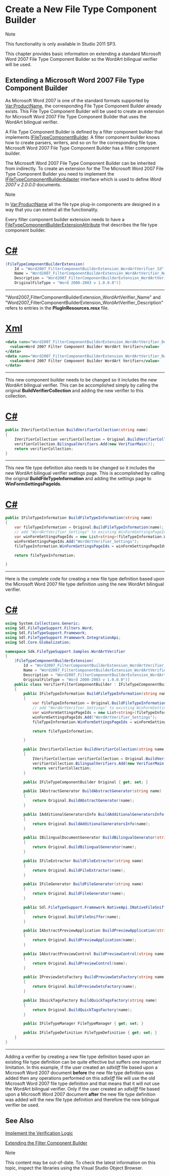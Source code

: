Create a New File Type Component Builder
===

>[!NOTE]
>
>This functionality is only available in Studio 2011 SP3.

This chapter provides basic information on extending a standard Microsoft Word 2007 File Type Component Builder so the WordArt bilingual verifier will be used.

Extending a Microsoft Word 2007 File Type Component Builder
--

As Microsoft Word 2007 is one of the standard formats supported by <Var:ProductName>, the corresponding File Type Component Builder already exists. This File Type Component Builder will be used to create an extension for Microsoft Word 2007 File Type Component Builder that uses the WordArt bilingual verifier.

A File Type Component Builder is defined by a filter component builder that implements [IFileTypeComponentBuilder](../../api/filetypesupport/Sdl.FileTypeSupport.Framework.IntegrationApi.IFileTypeComponentBuilder.yml). A filter component builder knows how to create parsers, writers, and so on for the corresponding file type. Microsoft Word 2007 File Type Component Builder has a filter component builder.

The Microsoft Word 2007 File Type Component Builder can be inherited from indirectly. To create an extension for the The Microsoft Word 2007 File Type Component Builder you need to implement the [IFileTypeComponentBuilderAdapter](../../api/filetypesupport/Sdl.FileTypeSupport.Framework.IntegrationApi.IFileTypeComponentBuilderAdapter.yml) interface which is used to define *Word 2007 v 2.0.0.0* documents.

>[!NOTE]
>
>In <Var:ProductName> all the file type plug-in components are designed in a way that you can extend all the functionality.

Every filter component builder extension needs to have a [FileTypeComponentBuilderExtensionAttribute](../../api/filetypesupport/Sdl.FileTypeSupport.Framework.IntegrationApi.FileTypeComponentBuilderExtensionAttribute.yml) that describes the file type component builder.

# [C#](#tab/tabid-1)
```cs
[FileTypeComponentBuilderExtension(
    Id = "Word2007_FilterComponentBuilderExtension_WordArtVerifier_Id",
    Name = "Word2007_FilterComponentBuilderExtension_WordArtVerifier_Name",
    Description = "Word2007_FilterComponentBuilderExtension_WordArtVerifier_Description",
    OriginalFileType = "Word 2000-2003 v 1.0.0.0")]
```
***

"Word2007_FilterComponentBuilderExtension_WordArtVerifier_Name" and "Word2007_FilterComponentBuilderExtension_WordArtVerifier_Description" refers to entries in the **PlugInResources.resx** file.

# [Xml](#tab/tabid-2)
```xml
<data name="Word2007_FilterComponentBuilderExtension_WordArtVerifier_Description">
  <value>Word 2007 Filter Component Builder WordArt Verifier</value>
</data>
<data name="Word2007_FilterComponentBuilderExtension_WordArtVerifier_Name">
  <value>Word 2007 Filter Component Builder WordArt Verifier</value>
</data>
```
***

This new component builder needs to be changed so it includes the new WordArt bilingual verifier. This can be accomplished simply by calling the original **BuildVerifierCollection** and adding the new verifier to this collection.

# [C#](#tab/tabid-3)
```cs
public IVerifierCollection BuildVerifierCollection(string name)
{
    IVerifierCollection verifierCollection = Original.BuildVerifierCollection(name);
    verifierCollection.BilingualVerifiers.Add(new VerifierMain());
    return verifierCollection;
}
```
***

This new file type definition also needs to be changed so it includes the new WordArt bilingual verifier settings page. This is accomplished by calling the original **BuildFileTypeInformation** and adding the settings page to **WinFormSettingsPageIds**.

# [C#](#tab/tabid-4)
```cs
public IFileTypeInformation BuildFileTypeInformation(string name)
{
    var fileTypeInformation = Original.BuildFileTypeInformation(name);
    // add "WordArtVerifier_Settings" to existing WinFormSettingsPageIds
    var winFormSettingsPageIds = new List<string>(fileTypeInformation.WinFormSettingsPageIds);
    winFormSettingsPageIds.Add("WordArtVerifier_Settings");
    fileTypeInformation.WinFormSettingsPageIds = winFormSettingsPageIds.ToArray();

    return fileTypeInformation;

}
```
***

Here is the complete code for creating a new file type definition based upon the Microsoft Word 2007 file type definition using the new WordArt bilingual verifier.

# [C#](#tab/tabid-5)
```cs
using System.Collections.Generic;
using Sdl.FileTypeSupport.Filters.Word;
using Sdl.FileTypeSupport.Framework;
using Sdl.FileTypeSupport.Framework.IntegrationApi;
using Sdl.Core.Globalization;

namespace Sdk.FileTypeSupport.Samples.WordArtVerifier
{
    [FileTypeComponentBuilderExtension(
        Id = "Word2007_FilterComponentBuilderExtension_WordArtVerifier_Id",
        Name = "Word2007_FilterComponentBuilderExtension_WordArtVerifier_Name",
        Description = "Word2007_FilterComponentBuilderExtension_WordArtVerifier_Description",
        OriginalFileType = "Word 2000-2003 v 1.0.0.0")]
    public class VerifierFilterComponentBuilder : IFileTypeComponentBuilderAdapter
    {
        public IFileTypeInformation BuildFileTypeInformation(string name)
        {
            var fileTypeInformation = Original.BuildFileTypeInformation(name);
            // add "WordArtVerifier_Settings" to existing WinFormSettingsPageIds
            var winFormSettingsPageIds = new List<string>(fileTypeInformation.WinFormSettingsPageIds);
            winFormSettingsPageIds.Add("WordArtVerifier_Settings");
            fileTypeInformation.WinFormSettingsPageIds = winFormSettingsPageIds.ToArray();

            return fileTypeInformation;

        }

        public IVerifierCollection BuildVerifierCollection(string name)
        {
            IVerifierCollection verifierCollection = Original.BuildVerifierCollection(name);
            verifierCollection.BilingualVerifiers.Add(new VerifierMain());
            return verifierCollection;
        }

        public IFileTypeComponentBuilder Original { get; set; }

        public IAbstractGenerator BuildAbstractGenerator(string name)
        {
            return Original.BuildAbstractGenerator(name);
        }

        public IAdditionalGeneratorsInfo BuildAdditionalGeneratorsInfo(string name)
        {
            return Original.BuildAdditionalGeneratorsInfo(name);
        }

        public IBilingualDocumentGenerator BuildBilingualGenerator(string name)
        {
            return Original.BuildBilingualGenerator(name);
        }

        public IFileExtractor BuildFileExtractor(string name)
        {
            return Original.BuildFileExtractor(name);
        }

        public IFileGenerator BuildFileGenerator(string name)
        {
            return Original.BuildFileGenerator(name);
        }

        public Sdl.FileTypeSupport.Framework.NativeApi.INativeFileSniffer BuildFileSniffer(string name)
        {
            return Original.BuildFileSniffer(name);
        }

        public IAbstractPreviewApplication BuildPreviewApplication(string name)
        {
            return Original.BuildPreviewApplication(name);
        }

        public IAbstractPreviewControl BuildPreviewControl(string name)
        {
            return Original.BuildPreviewControl(name);
        }

        public IPreviewSetsFactory BuildPreviewSetsFactory(string name)
        {
            return Original.BuildPreviewSetsFactory(name);
        }

        public IQuickTagsFactory BuildQuickTagsFactory(string name)
        {
            return Original.BuildQuickTagsFactory(name);
        }

        public IFileTypeManager FileTypeManager { get; set; }

        public IFileTypeDefinition FileTypeDefinition { get; set; }
    }
}
```
****

Adding a verifier by creating a new file type definition based upon an existing file type definition can be quite effective but suffers one important limitation. In this example, if the user created an *sdlxliff* file based upon a Microsoft Word 2007 document **before** the new file type definition was added then any operations performed on this *sdlxliff* file will use the old Microsoft Word 2007 file type definition and that means that it will not use the WordArt bilingual verifier. Only if the user created an *sdlxliff* file based upon a Microsoft Word 2007 document **after** the new file type definition was added will the new file type definition and therefore the new bilingual verifier be used.

See Also
--



[Implement the Verification Logic](implement_the_verification_logic_bil.md)

[Extending the Filter Component Builder](extending_existing_file_type_component_builder.md)

>[!NOTE]
>
> This content may be out-of-date. To check the latest information on this topic, inspect the libraries using the Visual Studio Object Browser.